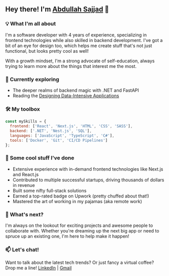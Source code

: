 <!--
### Hi there 👋
**Abdullah-Sajjad026/Abdullah-Sajjad026** is a ✨ _special_ ✨ repository because its `README.md` (this file) appears on your GitHub profile.

Here are some ideas to get you started:

- 🔭 I’m currently working on ...
- 🌱 I’m currently learning ...
- 👯 I’m looking to collaborate on ...
- 🤔 I’m looking for help with ...
- 💬 Ask me about ...
- 📫 How to reach me: ...
- 😄 Pronouns: ...
- ⚡ Fun fact: ...

<h1 align="center">Hi 👋, I'm Abdullah Sajjad</h1>
<div id="badges" align="center">
	<a href="https://www.linkedin.com/in/abdullahsajjad026/">
		<img src="https://img.shields.io/badge/LinkedIn-64B3F3?style=for-the-badge&logo=linkedin&logoColor=white" alt="LinkedIn Badge"/>
	</a>
	<a href="https://www.abdullahsajjad.me/">
		<img src="https://img.shields.io/badge/portfolio-89C5D2?style=for-the-badge&logoColor=white" alt="Abdullah Sajjad Portfolio"/>
	</a>
  <a href="mailto:contact@abdullahsajjad.me">
		<img src="https://img.shields.io/badge/Gmail-A9D8B3?style=for-the-badge&logo=gmail" alt="Gmail Badge"/>
	</a>
  <img src="https://img.shields.io/github/stars/Abdullah-Sajjad026?color=%23C2E59B&logo=Github&style=for-the-badge" alt="GitHub stars"/>

<a>
	<img src="https://komarev.com/ghpvc/?username=Abdullah-Sajjad026&style=for-the-badge&color=89C5D2" alt="profile views"/>
</a>
</div>


- 🌱 Frontend engineer with 3+ years of industry experience working with mostly Startups and aspiring to go Full Stack

- 👨‍💻 My recent works are available [here](https://www.abdullahsajjad.me)

- 📫 How to reach me **contact@abdullahsajjad.me**


## Languages and Tools

<p>
  <img title="typescript" width="25px" src="https://cdn.jsdelivr.net/gh/devicons/devicon/icons/typescript/typescript-original.svg" alt="typescipt" />
  <img title="TailwindCSS" width="25px" src="https://cdn.jsdelivr.net/gh/devicons/devicon/icons/tailwindcss/tailwindcss-plain.svg" alt="tailwind css" />
  <img title="Nextjs" width="25px" src="https://imgur.com/hPofQoP.png" alt="next.js" />
  <img title="React" width="25px" src="https://cdn.jsdelivr.net/gh/devicons/devicon/icons/react/react-original.svg" alt="React" />
  <img title="redux" width="25px" src="https://cdn.jsdelivr.net/gh/devicons/devicon/icons/redux/redux-original.svg" alt="Redux" />
  <img title="postgresql" width="25px" src="https://cdn.jsdelivr.net/gh/devicons/devicon/icons/postgresql/postgresql-original.svg" alt="PostgreSQL" />
  <img title="Firebase" width="25px" src="https://i.imgur.com/ySmf4g5.png" alt="Firebase" />
  <img title="Node.js" width="25px" src="https://cdn.jsdelivr.net/gh/devicons/devicon/icons/nodejs/nodejs-original.svg" alt="Node" />
  <img title="HTML5" width="25px" src="https://cdn.jsdelivr.net/gh/devicons/devicon/icons/html5/html5-original.svg" alt="HTML" />
  <img title="CSS3" width="25px" src="https://cdn.jsdelivr.net/gh/devicons/devicon/icons/css3/css3-original.svg" alt="CSS" />
  <img title="Sass" width="25px" src="https://cdn.jsdelivr.net/gh/devicons/devicon/icons/sass/sass-original.svg" alt="SASS" />
  <img title="JavaScript" width="25px" src="https://cdn.jsdelivr.net/gh/devicons/devicon/icons/javascript/javascript-original.svg" alt="JavaScript" />
  <img title="bootstrap" width="25px" src="https://img.icons8.com/color/48/000000/bootstrap.png" alt="Bootstap" />                    
  <img title="Git" width="25px" src="https://cdn.jsdelivr.net/gh/devicons/devicon/icons/git/git-original.svg" alt="Git" />
  <img title="GitHub" width="25px" src="https://user-images.githubusercontent.com/3369400/139448065-39a229ba-4b06-434b-bc67-616e2ed80c8f.png#gh-light-mode-only" alt="github" />
  <img title="express" width="25px" src="https://cdn.jsdelivr.net/gh/devicons/devicon/icons/express/express-original.svg#gh-light-mode-only" alt="Express" />            
  <img title="jest" width="25px" src="https://raw.githubusercontent.com/devicons/devicon/1119b9f84c0290e0f0b38982099a2bd027a48bf1/icons/jest/jest-plain.svg" alt="Test" />
  <img title="eslint" width="25px" src="https://cdn.jsdelivr.net/gh/devicons/devicon/icons/eslint/eslint-original.svg#gh-dark-mode-only" alt="ESlint" />
  <img title="Visual Studio Code" width="25px" src="https://cdn.jsdelivr.net/gh/devicons/devicon/icons/vscode/vscode-original.svg" alt="VSCode" />
</p>
  
<details>
  <summary>⚡ Github Stats</summary>
  <br>
  <img src="https://github-readme-stats.vercel.app/api?username=Abdullah-Sajjad026&theme=tokyonight&show_icons=true" alt="Curtis Warcups Github Stats" />
</details>

<details>
  <summary>📈 Github Activity Graph</summary>
  <br>
  <img src="https://github-readme-activity-graph.cyclic.app/graph?username=Abdullah-Sajjad026&theme=tokyo-night" alt="Oops, something went wrong with Activity Graph" />
</details>

<details>
  <summary>🔥 GitHub Streak Stats</summary>
  <br>
  <img src="https://streak-stats.demolab.com/?user=Abdullah-Sajjad026&theme=tokyonight" alt="Oops, something went wrong with Github streaks stats. Sorry!" />
</details>

<details>
  <summary>🌐 Most used languages</summary>
  <br>
  <img src="https://github-readme-stats.vercel.app/api/top-langs/?username=Abdullah-Sajjad026&theme=tokyonight" alt="Oops, something went wrong with most used languages graph. Sorry!" />
</details>
-->
## Hey there! I'm [Abdullah Sajjad](https://abdullahsajjad.me) 👋

### 💡 What I'm all about
I'm a software developer with 4 years of experience, specializing in frontend technologies while also skilled in backend development. I've got a bit of an eye for design too, which helps me create stuff that's not just functional, but looks pretty cool as well!

With a growth mindset, I'm a strong advocate of self-education, always trying to learn more about the things that interest me the most.

### 🌱 Currently exploring
- The deeper realms of backend magic with .NET and FastAPI
- Reading the [Designing Data-Intensive Applications](https://dataintensive.net/)

### 🛠️ My toolbox
```javascript
const mySkills = {
  frontend: ['React', 'Next.js', 'HTML', 'CSS', 'SASS'],
  backend: ['.NET', 'Nest.js', 'SQL'],
  languages: ['JavaScript', 'TypeScript', 'C#'],
  tools: ['Docker', 'Git', 'CI/CD Pipelines']
};
```

### 💼 Some cool stuff I've done
- Extensive experience with in-demand frontend technologies like Next.js and React.js
- Contributed to multiple successful startups, driving thousands of dollars in revenue
- Built some nifty full-stack solutions
- Earned a top-rated badge on Upwork (pretty chuffed about that!)
- Mastered the art of working in my pajamas (aka remote work)


### 🚀 What's next?
I'm always on the lookout for exciting projects and awesome people to collaborate with. Whether you're dreaming up the next big app or need to spruce up an existing one, I'm here to help make it happen!

### 📫 Let's chat!
Want to talk about the latest tech trends? Or just fancy a virtual coffee? Drop me a line!
[LinkedIn](https://linkedin.com/in/abdullahsajjad026) | [Gmail](mailto:contact@abdullahsajjad.me)
